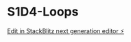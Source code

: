 # S1D4-Loops

[Edit in StackBlitz next generation editor ⚡️](https://stackblitz.com/~/github.com/berinakbas/S1D4-Loops)